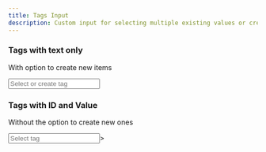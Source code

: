 ```yaml
---
title: Tags Input
description: Custom input for selecting multiple existing values or creating new ones
---
```


### Tags with text only

With option to create new items

<div id="tags-with-text" class="tags-wrapper" data-controller="tags"
  data-tags-items-value='["One","Two","Three","Four","Five","Six"]' data-tags-input-name-value="field">
  <div class="input" data-tags-target="fakeInput">
    <div data-tags-target="container"></div>
    <input type="text" data-tags-target="input" placeholder="Select or create tag">
  </div>
  <ul class="results is-hidden" data-tags-target="results"></ul>
</div>

### Tags with ID and Value

Without the option to create new ones

<div id="tags-with-id-value" class="tags-wrapper" data-controller="tags"
  data-tags-items-value='[["One", 1],["Two", 2],["Three",3],["Four",4],["Five",5],["Six",6]]'
  data-tags-selected-items-value='[1]' data-tags-input-name-value="field" data-tags-add-items-value="false">
  <div class="input" data-tags-target="fakeInput">
    <div data-tags-target="container"></div>
    <input type="text" data-tags-target="input" placeholder="Select tag">>
  </div>
  <ul class="results is-hidden" data-tags-target="results"></ul>
</div>

